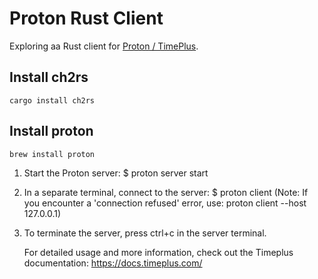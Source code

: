 # Proton Rust Client

Exploring aa Rust client for [Proton / TimePlus]([url](https://www.timeplus.com/)https://www.timeplus.com/). 

## Install ch2rs

```
cargo install ch2rs
```

## Install proton

```
brew install proton
```

1. Start the Proton server:
   $ proton server start

2. In a separate terminal, connect to the server:
   $ proton client
   (Note: If you encounter a 'connection refused' error, use: proton client --host 127.0.0.1)

3. To terminate the server, press ctrl+c in the server terminal.

   For detailed usage and more information, check out the Timeplus documentation:
   https://docs.timeplus.com/